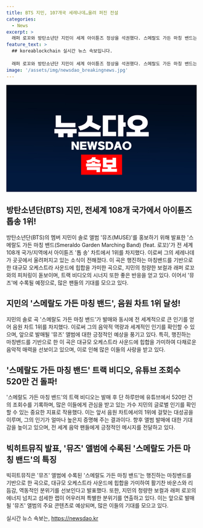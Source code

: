 ```yaml
---
title: BTS 지민, 107개국 세레나데…울려 퍼진 전설
categories:
  - News
excerpt: >
  래퍼 로꼬와 방탄소년단 지민이 세계 아이튠즈 정상을 석권했다. 스메랄도 가든 마칭 밴드는 전 세계 108개 국가에서 1위를 차지하며 화제다. 트랙 비디오 역시 20시간 만에 520만 건 조회수를 기록하며 큰 주목을 받고 있다. 행진하는 마칭밴드와 힙합이 결합된 곡은 지민의 보컬과 로꼬의 랩이 조화를 이루며 시너지를 발휘하고 있다. 새 앨범 뮤즈에 수록된 이번 곡은 기대를 모으고 있다.
feature_text: >
  ## koreablockchain 실시간 뉴스 속보입니다.

  래퍼 로꼬와 방탄소년단 지민이 세계 아이튠즈 정상을 석권했다. 스메랄도 가든 마칭 밴드는 전 세계 108개 국가에서 1위를 차지하며 화제다. 트랙 비디오 역시 20시간 만에 520만 건 조회수를 기록하며 큰 주목을 받고 있다. 행진하는 마칭밴드와 힙합이 결합된 곡은 지민의 보컬과 로꼬의 랩이 조화를 이루며 시너지를 발휘하고 있다. 새 앨범 뮤즈에 수록된 이번 곡은 기대를 모으고 있다.
image: '/assets/img/newsdao_breakingnews.jpg'
---
```


<p><img src="/assets/img/newsdao_breakingnews.jpg" alt="koreablockchain 속보" /></p>

<h2 data-ke-size="size26">방탄소년단(BTS) 지민, 전세계 108개 국가에서 아이튠즈 톱송 1위!</h2>

<p data-ke-size="size16">방탄소년단(BTS)의 멤버 지민이 솔로 앨범 '뮤즈(MUSE)'를 홍보하기 위해 발표한 '스메랄도 가든 마칭 밴드(Smeraldo Garden Marching Band) (feat. 로꼬)'가 전 세계 108개 국가/지역에서 아이튠즈 '톱 송' 차트에서 1위를 차지했다. 이로써 그의 세레나데가 곳곳에서 울려퍼지고 있는 소식이 전해졌다. 이 곡은 행진하는 마칭밴드를 기반으로 한 대규모 오케스트라 사운드에 힙합을 가미한 곡으로, 지민의 청량한 보컬과 래퍼 로꼬와의 피처링이 돋보이며, 트랙 비디오의 시너지 또한 좋은 반응을 얻고 있다. 이어서 '뮤즈'에 수록될 예정으로, 많은 팬들의 기대를 모으고 있다.</p>

<h2 data-ke-size="size26">지민의 '스메랄도 가든 마칭 밴드', 음원 차트 1위 달성!</h2>

<p data-ke-size="size16">지민의 솔로 곡 '스메랄도 가든 마칭 밴드'가 발매와 동시에 전 세계적으로 큰 인기를 얻어 음원 차트 1위를 차지했다. 이로써 그의 음악적 역량과 세계적인 인기를 확인할 수 있으며, 앞으로 발매될 '뮤즈' 앨범에 대한 긍정적인 예상을 풍기고 있다. 특히, 행진하는 마칭밴드를 기반으로 한 이 곡은 대규모 오케스트라 사운드에 힙합을 가미하여 다채로운 음악적 매력을 선보이고 있으며, 이로 인해 많은 이들의 사랑을 받고 있다.</p>

<h2 data-ke-size="size26">'스메랄도 가든 마칭 밴드' 트랙 비디오, 유튜브 조회수 520만 건 돌파!</h2>

<p data-ke-size="size16">'스메랄도 가든 마칭 밴드'의 트랙 비디오는 발매 후 단 하루만에 유튜브에서 520만 건의 조회수를 기록하며, 많은 이들에게 관심을 받고 있는 가수 지민의 글로벌 인기를 확인할 수 있는 중요한 지표로 작용했다. 이는 앞서 음원 차트에서의 1위에 걸맞는 대성공을 이루며, 그의 인기가 얼마나 높은지 증명해 주는 결과이다. 향후 앨범 발매에 대한 기대감을 높이고 있으며, 전 세계 음악 팬들에게 긍정적인 메시지를 전달하고 있다.</p>

<h2 data-ke-size="size26">빅히트뮤직 발표, '뮤즈' 앨범에 수록된 '스메랄도 가든 마칭 밴드'의 특징</h2>

<p data-ke-size="size16">빅히트뮤직은 '뮤즈' 앨범에 수록된 '스메랄도 가든 마칭 밴드'는 행진하는 마칭밴드를 기반으로 한 곡으로, 대규모 오케스트라 사운드에 힙합을 가미하여 활기찬 바운스와 리듬감, 역동적인 분위기를 선보인다고 발표했다. 또한, 지민의 청량한 보컬과 래퍼 로꼬의 에너지 넘치고 섬세한 랩이 어우러져 특별한 분위기를 연출하고 있다. 이는 앞으로 발매될 '뮤즈' 앨범의 주요 콘텐츠로 예상되며, 많은 이들의 기대를 모으고 있다.</p>
실시간 뉴스 속보는, <a href="https://newsdao.kr" rel="dofollow">https://newsdao.kr</a>


